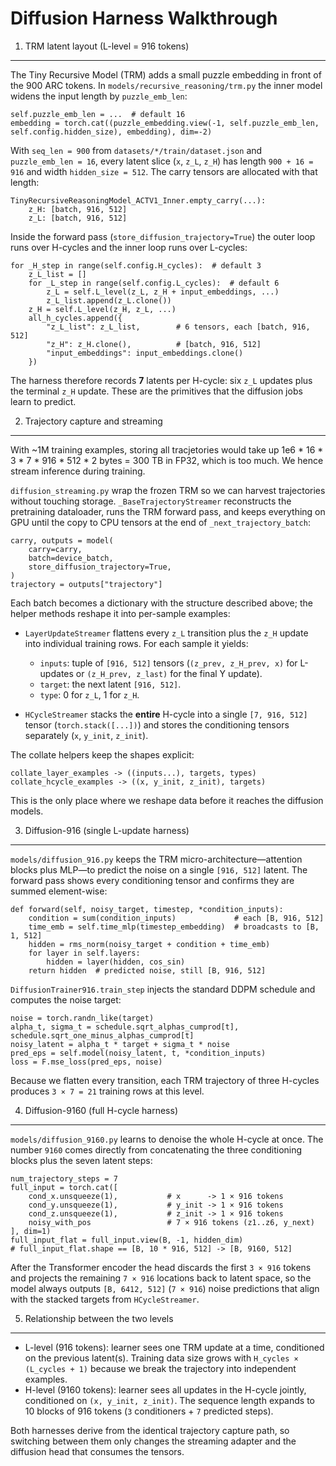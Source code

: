 Diffusion Harness Walkthrough
==============================

1. TRM latent layout (L-level = 916 tokens)
------------------------------------------

The Tiny Recursive Model (TRM) adds a small puzzle embedding in front of the 900 ARC tokens. In `models/recursive_reasoning/trm.py` the inner model widens the input length by `puzzle_emb_len`:

```
self.puzzle_emb_len = ...  # default 16
embedding = torch.cat((puzzle_embedding.view(-1, self.puzzle_emb_len, self.config.hidden_size), embedding), dim=-2)
```

With `seq_len = 900` from `datasets/*/train/dataset.json` and `puzzle_emb_len = 16`, every latent slice (`x`, `z_L`, `z_H`) has length `900 + 16 = 916` and width `hidden_size = 512`. The carry tensors are allocated with that length:

```
TinyRecursiveReasoningModel_ACTV1_Inner.empty_carry(...):
    z_H: [batch, 916, 512]
    z_L: [batch, 916, 512]
```

Inside the forward pass (`store_diffusion_trajectory=True`) the outer loop runs over H-cycles and the inner loop runs over L-cycles:

```
for _H_step in range(self.config.H_cycles):  # default 3
    z_L_list = []
    for _L_step in range(self.config.L_cycles):  # default 6
        z_L = self.L_level(z_L, z_H + input_embeddings, ...)
        z_L_list.append(z_L.clone())
    z_H = self.L_level(z_H, z_L, ...)
    all_h_cycles.append({
        "z_L_list": z_L_list,        # 6 tensors, each [batch, 916, 512]
        "z_H": z_H.clone(),          # [batch, 916, 512]
        "input_embeddings": input_embeddings.clone()
    })
```

The harness therefore records **7** latents per H-cycle: six `z_L` updates plus the terminal `z_H` update. These are the primitives that the diffusion jobs learn to predict.

2. Trajectory capture and streaming
-----------------------------------

With ~1M training examples, storing all tracjetories would take up 1e6 * 16 * 3 * 7  * 916 * 512 * 2 bytes = 300 TB in FP32, which is too much. We hence stream inference during training.

`diffusion_streaming.py` wrap the frozen TRM so we can harvest trajectories without touching storage. `_BaseTrajectoryStreamer` reconstructs the pretraining dataloader, runs the TRM forward pass, and keeps everything on GPU until the copy to CPU tensors at the end of `_next_trajectory_batch`:

```
carry, outputs = model(
    carry=carry,
    batch=device_batch,
    store_diffusion_trajectory=True,
)
trajectory = outputs["trajectory"]
```

Each batch becomes a dictionary with the structure described above; the helper methods reshape it into per-sample examples:

- `LayerUpdateStreamer` flattens every `z_L` transition plus the `z_H` update into individual training rows. For each sample it yields:

  * `inputs`: tuple of `[916, 512]` tensors (`(z_prev, z_H_prev, x)` for L-updates or `(z_H_prev, z_last)` for the final Y update).
  * `target`: the next latent `[916, 512]`.
  * `type`: 0 for `z_L`, 1 for `z_H`.

- `HCycleStreamer` stacks the **entire** H-cycle into a single `[7, 916, 512]` tensor (`torch.stack([...])`) and stores the conditioning tensors separately (`x`, `y_init`, `z_init`).

The collate helpers keep the shapes explicit:

```
collate_layer_examples -> ((inputs...), targets, types)
collate_hcycle_examples -> ((x, y_init, z_init), targets)
```

This is the only place where we reshape data before it reaches the diffusion models.

3. Diffusion-916 (single L-update harness)
-----------------------------------------

`models/diffusion_916.py` keeps the TRM micro-architecture—attention blocks plus MLP—to predict the noise on a single `[916, 512]` latent. The forward pass shows every conditioning tensor and confirms they are summed element-wise:

```
def forward(self, noisy_target, timestep, *condition_inputs):
    condition = sum(condition_inputs)             # each [B, 916, 512]
    time_emb = self.time_mlp(timestep_embedding)  # broadcasts to [B, 1, 512]
    hidden = rms_norm(noisy_target + condition + time_emb)
    for layer in self.layers:
        hidden = layer(hidden, cos_sin)
    return hidden  # predicted noise, still [B, 916, 512]
```

`DiffusionTrainer916.train_step` injects the standard DDPM schedule and computes the noise target:

```
noise = torch.randn_like(target)
alpha_t, sigma_t = schedule.sqrt_alphas_cumprod[t], schedule.sqrt_one_minus_alphas_cumprod[t]
noisy_latent = alpha_t * target + sigma_t * noise
pred_eps = self.model(noisy_latent, t, *condition_inputs)
loss = F.mse_loss(pred_eps, noise)
```

Because we flatten every transition, each TRM trajectory of three H-cycles produces `3 × 7 = 21` training rows at this level.

4. Diffusion-9160 (full H-cycle harness)
----------------------------------------

`models/diffusion_9160.py` learns to denoise the whole H-cycle at once. The number `9160` comes directly from concatenating the three conditioning blocks plus the seven latent steps:

```
num_trajectory_steps = 7
full_input = torch.cat([
    cond_x.unsqueeze(1),           # x      -> 1 × 916 tokens
    cond_y.unsqueeze(1),           # y_init -> 1 × 916 tokens
    cond_z.unsqueeze(1),           # z_init -> 1 × 916 tokens
    noisy_with_pos                 # 7 × 916 tokens (z1..z6, y_next)
], dim=1)
full_input_flat = full_input.view(B, -1, hidden_dim)
# full_input_flat.shape == [B, 10 * 916, 512] -> [B, 9160, 512]
```

After the Transformer encoder the head discards the first `3 × 916` tokens and projects the remaining `7 × 916` locations back to latent space, so the model always outputs `[B, 6412, 512]` (`7 × 916`) noise predictions that align with the stacked targets from `HCycleStreamer`.

5. Relationship between the two levels
--------------------------------------

- L-level (916 tokens): learner sees one TRM update at a time, conditioned on the previous latent(s). Training data size grows with `H_cycles × (L_cycles + 1)` because we break the trajectory into independent examples.
- H-level (9160 tokens): learner sees all updates in the H-cycle jointly, conditioned on `(x, y_init, z_init)`. The sequence length expands to 10 blocks of 916 tokens (`3` conditioners + `7` predicted steps).

Both harnesses derive from the identical trajectory capture path, so switching between them only changes the streaming adapter and the diffusion head that consumes the tensors.

